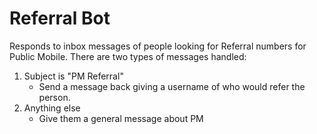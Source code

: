 # Referral Bot
Responds to inbox messages of people looking for Referral numbers for Public Mobile. 
There are two types of messages handled:
1) Subject is "PM Referral"
    - Send a message back giving a username of who would refer the person.
2) Anything else
    - Give them a general message about PM
